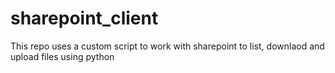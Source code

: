 # sharepoint_client

This repo uses a custom script to work with sharepoint to list, downlaod and upload files using python  

